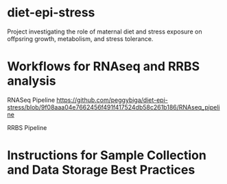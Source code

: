 # diet-epi-stress
Project investigating the role of maternal diet and stress exposure on offpsring growth, metabolism, and stress tolerance. 

# Workflows for RNAseq and RRBS analysis
RNASeq Pipeline https://github.com/peggybiga/diet-epi-stress/blob/9f08aaa04e7662456f491f417524db58c261b186/RNAseq_pipeline 

RRBS Pipeline


# Instructions for Sample Collection and Data Storage Best Practices
